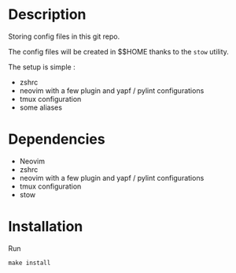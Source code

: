 # Description

Storing config files in this git repo.

The config files will be created in $$HOME thanks to the `stow` utility.

The setup is simple :
- zshrc
- neovim with a few plugin and yapf / pylint configurations
- tmux configuration
- some aliases

# Dependencies
- Neovim
- zshrc
- neovim with a few plugin and yapf / pylint configurations
- tmux configuration
- stow

# Installation
Run
```
make install
```
